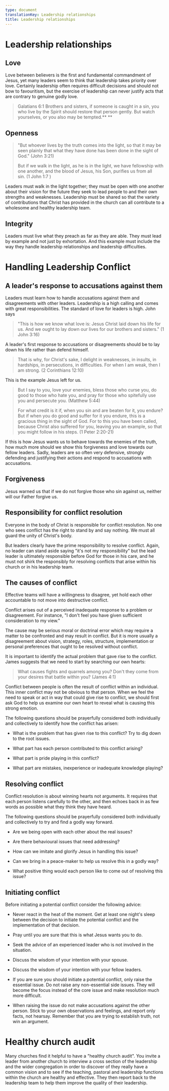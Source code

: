 ```yaml
---
type: document
translationKey: Leadership relationships
title: Leadership relationships
---
```

# Leadership relationships 

## Love 

Love between believers is the first and fundamental commandment of
Jesus, yet many leaders seem to think that leadership takes priority
over love. Certainly leadership often requires difficult decisions and
should not bow to favouritism, but the exercise of leadership can never
justify acts that are contrary to genuine godly love. 

> Galatians 6:1 Brothers and sisters, if someone is caught in a sin, you
> who live by the Spirit should restore that person gently. But watch
> yourselves, or you also may be tempted.** **

## Openness 

> "But whoever lives by the truth comes into the light, so that it may
> be seen plainly that what they have done has been done in the sight of
> God." (John 3:21)
>
> But if we walk in the light, as he is in the light, we have fellowship
> with one another, and the blood of Jesus, his Son, purifies us from
> all sin. (1 John 1:7 )

Leaders must walk in the light together; they must be open with one
another about their vision for the future they seek to lead people to
and their own strengths and weaknesses. Leadership must be shared so
that the variety of contributions that Christ has provided in the church
can all contribute to a wholesome and healthy leadership team. 

## Integrity 

Leaders must live what they preach as far as they are able. They must
lead by example and not just by exhortation. And this example must
include the way they handle leadership relationships and leadership
difficulties. 

# Handling Leadership Conflict

## A leader's response to accusations against them 

Leaders must learn how to handle accusations against them and
disagreements with other leaders. Leadership is a high calling and comes
with great responsibilities. The standard of love for leaders is high.
John says  

> "This is how we know what love is: Jesus Christ laid down his life for
> us. And we ought to lay down our lives for our brothers and sisters."
> (1 John 3:16)

A leader's first response to accusations or disagreements should be to
lay down his life rather than defend himself.  

> That is why, for Christ's sake, I delight in weaknesses, in insults,
> in hardships, in persecutions, in difficulties. For when I am weak,
> then I am strong. (2 Corinthians 12:10)

This is the example Jesus left for us.  

> But I say to you, love your enemies, bless those who curse you, do
> good to those who hate you, and pray for those who spitefully use you
> and persecute you. (Matthew 5:44)
>
> For what credit is it if, when you sin and are beaten for it, you
> endure? But if when you do good and suffer for it you endure, this is
> a gracious thing in the sight of God. For to this you have been
> called, because Christ also suffered for you, leaving you an example,
> so that you might follow in his steps. (1 Peter 2:20-21)

If this is how Jesus wants us to behave towards the enemies of the
truth, how much more should we show this forgiveness and love towards
our fellow leaders. Sadly, leaders are so often very defensive, strongly
defending and justifying their actions and respond to accusations with
accusations. 

## Forgiveness 

Jesus warned us that if we do not forgive those who sin against us,
neither will our Father forgive us. 

## Responsibility for conflict resolution 

Everyone in the body of Christ is responsible for conflict resolution.
No one who sees conflict has the right to stand by and say nothing. We
must all guard the unity of Christ's body. 

But leaders clearly have the prime responsibility to resolve conflict.
Again, no leader can stand aside saying "it's not my responsibility" but
the lead leader is ultimately responsible before God for those in his
care, and he must not shirk the responsibly for resolving conflicts that
arise within his church or in his leadership team. 

## The causes of conflict 

Effective teams will have a willingness to disagree, yet hold each other
accountable to not move into destructive conflict. 

Conflict arises out of a perceived inadequate response to a problem or
disagreement. For instance, "I don't feel you have given sufficient
consideration to my view." 

The cause may be serious moral or doctrinal error which may require a
matter to be confronted and may result in conflict. But it is more
usually a disagreement about vision, strategy, roles, structure,
implementation or personal preferences that ought to be resolved without
conflict. 

It is important to identify the actual problem that gave rise to the
conflict. James suggests that we need to start by searching our own
hearts: 

> What causes fights and quarrels among you? Don't they come from your
> desires that battle within you? (James 4:1)

Conflict between people is often the result of conflict within an
individual. This inner conflict may not be obvious to that person. When
we feel the need to speak or act in way that could give rise to
conflict, we should first ask God to help us examine our own heart to
reveal what is causing this strong emotion. 

The following questions should be prayerfully considered both
individually and collectively to identify how the conflict has arisen: 

-   What is the problem that has given rise to this conflict? Try to dig
    down to the root issues. 

-   What part has each person contributed to this conflict arising? 

-   What part is pride playing in this conflict? 

-   What part are mistakes, inexperience or inadequate knowledge
    playing? 

## Resolving conflict 

Conflict resolution is about winning hearts not arguments. It requires
that each person listens carefully to the other, and then echoes back in
as few words as possible what they think they have heard. 

The following questions should be prayerfully considered both
individually and collectively to try and find a godly way forward. 

-   Are we being open with each other about the real issues? 

-   Are there behavioural issues that need addressing? 

-   How can we imitate and glorify Jesus in handling this issue? 

-   Can we bring in a peace-maker to help us resolve this in a godly
    way? 

-   What positive thing would each person like to come out of resolving
    this issue? 

## Initiating conflict 

Before initiating a potential conflict consider the following advice: 

-   Never react in the heat of the moment. Get at least one night's
    sleep between the decision to initiate the potential conflict and
    the implementation of that decision. 

-   Pray until you are sure that this is what Jesus wants you to do.  

-   Seek the advice of an experienced leader who is not involved in the
    situation. 

-   Discuss the wisdom of your intention with your spouse. 

-   Discuss the wisdom of your intention with your fellow leaders. 

-   If you are sure you should initiate a potential conflict, only raise
    the essential issue. Do not raise any non-essential side issues.
    They will become the focus instead of the core issue and make
    resolution much more difficult.  

-   When raising the issue do not make accusations against the other
    person. Stick to your own observations and feelings, and report only
    facts, not hearsay. Remember that you are trying to establish truth,
    not win an argument. 

# Healthy church audit 

Many churches find it helpful to have a "healthy church audit". You
invite a leader from another church to interview a cross section of the
leadership and the wider congregation in order to discover of they
really have a common vision and to see if the teaching, pastoral and
leadership functions within the church are healthy and effective. They
then report back to the leadership team to help them improve the quality
of their leadership. 
